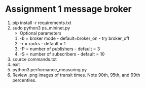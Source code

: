 # Assignment 1 message broker
 
 1. pip install -r requirements.txt
 2. sudo python3 ps_mininet.py
    - Optional parameters
    1. -b  = broker mode - default=broker_on - try broker_off
    3. -r  = racks  - default = 1
    4. -P  = number of publishers - default = 3
    5. -S  = number of subscribers - default = 10
 2. source commands.txt 
 3. exit
 3. python3 performance_measuring.py 
 4. Review .png images of transit times. Note 90th, 95th, and 99th percentiles. 

